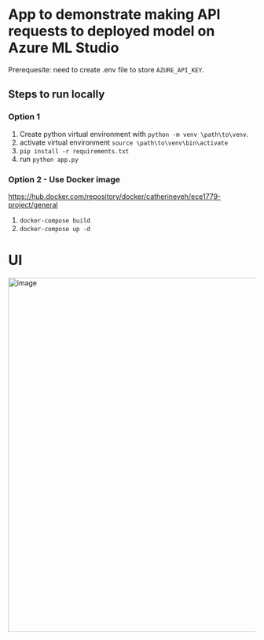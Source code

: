 # App to demonstrate making API requests to deployed model on Azure ML Studio
Prerequesite: need to create .env file to store ```AZURE_API_KEY```.

## Steps to run locally
### Option 1
1. Create python virtual environment with ```python -m venv \path\to\venv```.
2. activate virtual environment ```source \path\to\venv\bin\activate```
3. ```pip install -r requirements.txt```
4. run ```python app.py```

### Option 2 - Use Docker image
https://hub.docker.com/repository/docker/catherineyeh/ece1779-project/general
1. ```docker-compose build```
2. ```docker-compose up -d```

# UI
<img width="721" alt="image" src="https://github.com/catherineyeh/ece1779/assets/33914784/5b8c009d-be8b-4e14-a651-8eeaa8b64d34">

